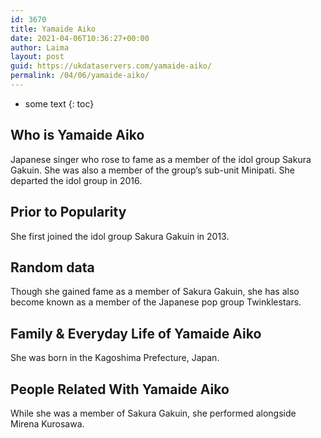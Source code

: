 ```yaml
---
id: 3670
title: Yamaide Aiko
date: 2021-04-06T10:36:27+00:00
author: Laima
layout: post
guid: https://ukdataservers.com/yamaide-aiko/
permalink: /04/06/yamaide-aiko/
---
```


* some text
{: toc}


## Who is Yamaide Aiko
                  
                  
                  
Japanese singer who rose to fame as a member of the idol group Sakura Gakuin. She was also a member of the group&#8217;s sub-unit Minipati. She departed the idol group in 2016.
                  
              
            
              
            
                
                
                
## Prior to Popularity
                  
                  
                  
She first joined the idol group Sakura Gakuin in 2013.
                  
              
            
              
            
                
                
                
## Random data
                  
                  
                  
Though she gained fame as a member of Sakura Gakuin, she has also become known as a member of the Japanese pop group Twinklestars.
                  
              
            
              
            
                
                
                
## Family & Everyday Life of Yamaide Aiko
                  
                  
                  
She was born in the Kagoshima Prefecture, Japan.
                  
              
            
              
            
                
                
                
## People Related With Yamaide Aiko
                  
                  
                  
While she was a member of Sakura Gakuin, she performed alongside Mirena Kurosawa.
                  
              
            
              
            
                
              
            
              
              
            
            
              
            
          
          
          